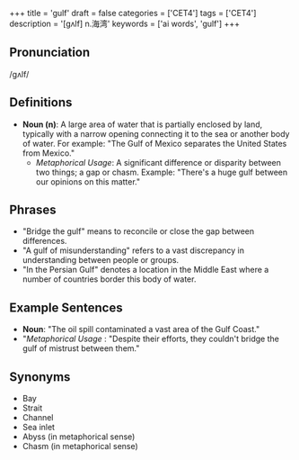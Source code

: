 +++
title = 'gulf'
draft = false
categories = ['CET4']
tags = ['CET4']
description = '[gʌlf] n.海湾'
keywords = ['ai words', 'gulf']
+++

## Pronunciation
/ɡʌlf/

## Definitions
- **Noun (n)**: A large area of water that is partially enclosed by land, typically with a narrow opening connecting it to the sea or another body of water. For example: "The Gulf of Mexico separates the United States from Mexico."
  - *Metaphorical Usage*: A significant difference or disparity between two things; a gap or chasm. Example: "There's a huge gulf between our opinions on this matter."

## Phrases
- "Bridge the gulf" means to reconcile or close the gap between differences.
- "A gulf of misunderstanding" refers to a vast discrepancy in understanding between people or groups.
- "In the Persian Gulf" denotes a location in the Middle East where a number of countries border this body of water.

## Example Sentences
- **Noun**: "The oil spill contaminated a vast area of the Gulf Coast."
- "*Metaphorical Usage* : "Despite their efforts, they couldn't bridge the gulf of mistrust between them."

## Synonyms
- Bay
- Strait
- Channel
- Sea inlet
- Abyss (in metaphorical sense)
- Chasm (in metaphorical sense)
